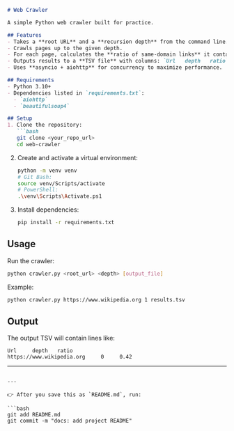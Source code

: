 

````markdown
# Web Crawler

A simple Python web crawler built for practice.

## Features
- Takes a **root URL** and a **recursion depth** from the command line.
- Crawls pages up to the given depth.
- For each page, calculates the **ratio of same-domain links** it contains.
- Outputs results to a **TSV file** with columns: `Url   depth   ratio`.
- Uses **asyncio + aiohttp** for concurrency to maximize performance.

## Requirements
- Python 3.10+
- Dependencies listed in `requirements.txt`:
  - `aiohttp`
  - `beautifulsoup4`

## Setup
1. Clone the repository:
   ```bash
   git clone <your_repo_url>
   cd web-crawler
````

2. Create and activate a virtual environment:

   ```bash
   python -m venv venv
   # Git Bash:
   source venv/Scripts/activate
   # PowerShell:
   .\venv\Scripts\Activate.ps1
   ```
3. Install dependencies:

   ```bash
   pip install -r requirements.txt
   ```

## Usage

Run the crawler:

```bash
python crawler.py <root_url> <depth> [output_file]
```

Example:

```bash
python crawler.py https://www.wikipedia.org 1 results.tsv
```

## Output

The output TSV will contain lines like:

```
Url     depth   ratio
https://www.wikipedia.org     0     0.42
```

---

````

---

👉 After you save this as `README.md`, run:

```bash
git add README.md
git commit -m "docs: add project README"
````
